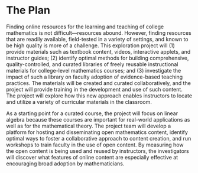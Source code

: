 # The Plan

Finding online resources for the learning and teaching of college mathematics is not difficult&mdash;resources abound. However, finding resources that are readily available, field-tested in a variety of settings, and known to be high quality is more of a challenge. This exploration project will (1) provide materials such as textbook content, videos, interactive applets, and instructor guides; (2) identify optimal methods for building comprehensive, quality-controlled, and curated libraries of freely reusable instructional materials for college-level mathematics courses; and (3) investigate the impact of such a library on faculty adoption of evidence-based teaching practices. The materials will be created and curated collaboratively, and the project will provide training in the development and use of such content. The project will explore how this new approach enables instructors to locate and utilize a variety of curricular materials in the classroom.

As a starting point for a curated course, the project will focus on linear algebra because these courses are important for real-world applications as well as for the mathematical theory. The project team will develop a platform for hosting and disseminating open mathematics content, identify optimal ways to foster a collaborative approach to content creation, and run workshops to train faculty in the use of open content. By measuring how the open content is being used and reused by instructors, the investigators will discover what features of online content are especially effective at encouraging broad adoption by mathematicians.